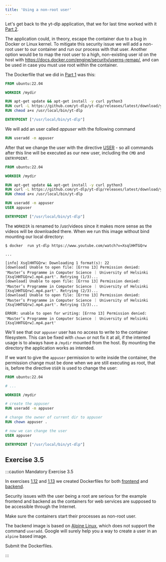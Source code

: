 ```yaml
---
title: 'Using a non-root user'
---
```


Let's get back to the yt-dlp application, that we for last time worked with it [Part 2](http://localhost:8000/part-2/1-migrating-to-docker-compose#volumes-in-docker-compose).

The application could, in theory, escape the container due to a bug in Docker or Linux kernel. To mitigate this security issue we will add a non-root user to our container and run our process with that user. Another option would be to map the root user to a high, non-existing user id on the host with https://docs.docker.com/engine/security/userns-remap/, and can be used in case you must use root within the container.

The Dockerfile that we did in [Part 1](/part-1/section-4) was this:

```dockerfile
FROM ubuntu:22.04

WORKDIR /mydir

RUN apt-get update && apt-get install -y curl python3
RUN curl -L https://github.com/yt-dlp/yt-dlp/releases/latest/download/yt-dlp -o /usr/local/bin/yt-dlp
RUN chmod a+x /usr/local/bin/yt-dlp

ENTRYPOINT ["/usr/local/bin/yt-dlp"]
```

We will add an user called _appuser_ with the following command

```dockerfile
RUN useradd -m appuser
```

After that we change the user with the directive [USER](https://docs.docker.com/engine/reference/builder/#user) - so all commands after this line will be executed as our new user, including the `CMD` and `ENTRYPOINT`.

```dockerfile
FROM ubuntu:22.04

WORKDIR /mydir

RUN apt-get update && apt-get install -y curl python3
RUN curl -L https://github.com/yt-dlp/yt-dlp/releases/latest/download/yt-dlp -o /usr/local/bin/yt-dlp
RUN chmod a+x /usr/local/bin/yt-dlp

RUN useradd -m appuser
USER appuser

ENTRYPOINT ["/usr/local/bin/yt-dlp"]
```

The `WORKDIR` is renamed to /usr/videos since it makes more sense as the videos will be downloaded there. When we run this image without bind mounting our local directory:

```console
$ docker  run yt-dlp https://www.youtube.com/watch?v=XsqlHHTGQrw

... 

[info] XsqlHHTGQrw: Downloading 1 format(s): 22
[download] Unable to open file: [Errno 13] Permission denied: 'Master’s Programme in Computer Science ｜ University of Helsinki [XsqlHHTGQrw].mp4.part'. Retrying (1/3)...
[download] Unable to open file: [Errno 13] Permission denied: 'Master’s Programme in Computer Science ｜ University of Helsinki [XsqlHHTGQrw].mp4.part'. Retrying (2/3)...
[download] Unable to open file: [Errno 13] Permission denied: 'Master’s Programme in Computer Science ｜ University of Helsinki [XsqlHHTGQrw].mp4.part'. Retrying (3/3)...

ERROR: unable to open for writing: [Errno 13] Permission denied: 'Master’s Programme in Computer Science ｜ University of Helsinki [XsqlHHTGQrw].mp4.part'
```

We'll see that our `appuser` user has no access to write to the container filesystem. This can be fixed with `chown` or not fix it at all, if the intented usage is to always have a `/mydir` mounted from the host. By mounting the directory the application works as intended.

If we want to give the `appuser` permission to write inside the container, the permission change must be done when we are still executing as root, that is, before the directive `USER` is used to change the user:

```dockerfile
FROM ubuntu:22.04

# ...

WORKDIR /mydir

# create the appuser
RUN useradd -m appuser

# change the owner of current dir to appuser
RUN chown appuser .

# now we can change the user
USER appuser

ENTRYPOINT ["/usr/local/bin/yt-dlp"]
```

## Exercise 3.5

:::caution Mandatory Exercise 3.5

  In exercises [1.12](/part-1/section-6#exercises-111-114) and [1.13](/part-1/section-6#exercises-111-114) we created Dockerfiles for both [frontend](https://github.com/docker-hy/material-applications/tree/main/example-frontend) and [backend](https://github.com/docker-hy/material-applications/tree/main/example-backend).

  Security issues with the user being a root are serious for the example frontend and backend as the containers for web services are supposed to be accessible through the Internet.

  Make sure the containers start their processes as non-root user.

  The backend image is based on [Alpine Linux](https://www.alpinelinux.org/), which does not support the command `useradd`. Google will surely help you a way to create a user in an `alpine` based image.

  Submit the Dockerfiles.

:::
